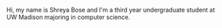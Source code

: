 Hi, my name is Shreya Bose and I'm a third year undergraduate student at UW Madison majoring in computer science. 

